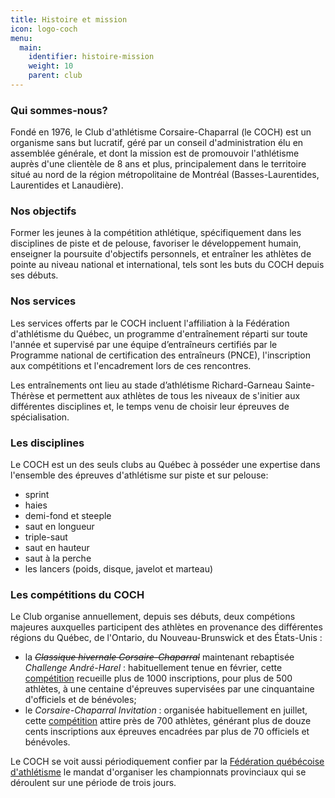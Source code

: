```yaml
---
title: Histoire et mission
icon: logo-coch
menu:
  main:
    identifier: histoire-mission
    weight: 10
    parent: club
---
```


### Qui sommes-nous?

Fondé en 1976, le Club d'athlétisme Corsaire-Chaparral (le COCH) est un organisme sans but lucratif, géré par un conseil d'administration élu en assemblée générale, et dont la mission est de promouvoir l'athlétisme auprès d'une clientèle de 8 ans et plus, principalement dans le territoire situé au nord de la région métropolitaine de Montréal (Basses-Laurentides, Laurentides et Lanaudière).

### Nos objectifs

Former les jeunes à la compétition athlétique, spécifiquement dans les disciplines de piste et de pelouse, favoriser le développement humain, enseigner la poursuite d'objectifs personnels, et entraîner les athlètes de pointe au niveau national et international, tels sont les buts du COCH depuis ses débuts.

### Nos services

Les services offerts par le COCH incluent l'affiliation à la Fédération d'athlétisme du Québec, un programme d'entraînement réparti sur toute l'année et supervisé par une équipe d’entraîneurs certifiés par le Programme national de certification des entraîneurs (PNCE), l'inscription aux compétitions et l'encadrement lors de ces rencontres.

Les entraînements ont lieu au stade d’athlétisme Richard-Garneau Sainte-Thérèse et permettent aux athlètes de tous les niveaux de s'initier aux différentes disciplines et, le temps venu de choisir leur épreuves de spécialisation.

### Les disciplines <span class="icon icon-athletics-3"></span>

Le COCH est un des seuls clubs au Québec à posséder une expertise dans l'ensemble des épreuves d'athlétisme sur piste et sur pelouse:

* sprint
* haies
* demi-fond et steeple
* saut en longueur
* triple-saut
* saut en hauteur
* saut à la perche
* les lancers (poids, disque, javelot et marteau)

### Les compétitions du COCH

Le Club organise annuellement, depuis ses débuts, deux compétions majeures auxquelles participent des athlètes en provenance des différentes régions du Québec, de l'Ontario, du Nouveau-Brunswick et des États-Unis :

* la _~~Classique hivernale Corsaire-Chaparral~~_ maintenant rebaptisée _Challenge André-Harel_ : habituellement tenue en février, cette [compétition](/competitions/challenge-andre-harel/) recueille plus de 1000 inscriptions, pour plus de 500 athlètes, à une centaine d'épreuves supervisées par une cinquantaine d'officiels et de bénévoles;
* le _Corsaire-Chaparral Invitation_ : organisée habituellement en juillet, cette [compétition](/competitions/corsaire-chaparral-invitation/) attire près de 700 athlètes, générant plus de douze cents inscriptions aux épreuves encadrées par plus de 70 officiels et bénévoles.

Le COCH se voit aussi périodiquement confier par la <a href="http://athletisme-quebec.ca" target="_blank">Fédération québécoise d'athlétisme</a> le mandat d'organiser les championnats provinciaux qui se déroulent sur une période de trois jours.
